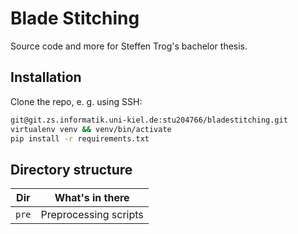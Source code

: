 # Blade Stitching

Source code and more for Steffen Trog's bachelor thesis.

## Installation

Clone the repo, e. g. using SSH:

```bash
git@git.zs.informatik.uni-kiel.de:stu204766/bladestitching.git
virtualenv venv && venv/bin/activate
pip install -r requirements.txt
```

## Directory structure

| Dir   | What's in there       |
|-------|-----------------------|
| `pre` | Preprocessing scripts |
